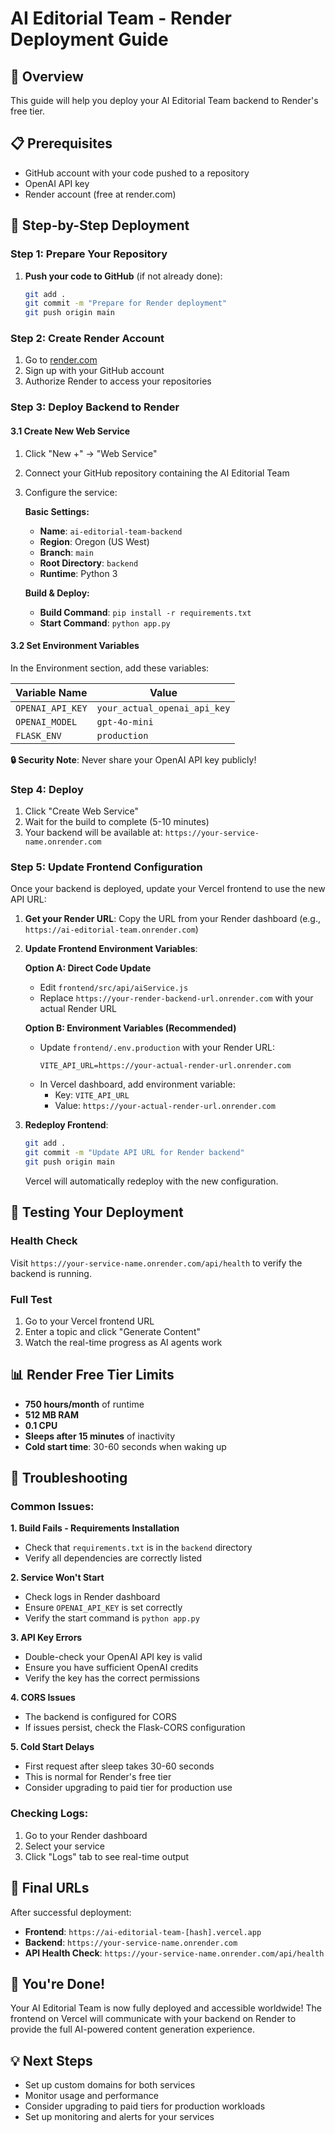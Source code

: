 # AI Editorial Team - Render Deployment Guide

## 🎯 Overview
This guide will help you deploy your AI Editorial Team backend to Render's free tier.

## 📋 Prerequisites
- GitHub account with your code pushed to a repository
- OpenAI API key
- Render account (free at render.com)

## 🚀 Step-by-Step Deployment

### Step 1: Prepare Your Repository
1. **Push your code to GitHub** (if not already done):
   ```bash
   git add .
   git commit -m "Prepare for Render deployment"
   git push origin main
   ```

### Step 2: Create Render Account
1. Go to [render.com](https://render.com)
2. Sign up with your GitHub account
3. Authorize Render to access your repositories

### Step 3: Deploy Backend to Render

#### 3.1 Create New Web Service
1. Click "New +" → "Web Service"
2. Connect your GitHub repository containing the AI Editorial Team
3. Configure the service:

   **Basic Settings:**
   - **Name**: `ai-editorial-team-backend`
   - **Region**: Oregon (US West)
   - **Branch**: `main`
   - **Root Directory**: `backend`
   - **Runtime**: Python 3

   **Build & Deploy:**
   - **Build Command**: `pip install -r requirements.txt`
   - **Start Command**: `python app.py`

#### 3.2 Set Environment Variables
In the Environment section, add these variables:

| Variable Name | Value |
|---------------|-------|
| `OPENAI_API_KEY` | `your_actual_openai_api_key` |
| `OPENAI_MODEL` | `gpt-4o-mini` |
| `FLASK_ENV` | `production` |

**🔒 Security Note**: Never share your OpenAI API key publicly!

### Step 4: Deploy
1. Click "Create Web Service"
2. Wait for the build to complete (5-10 minutes)
3. Your backend will be available at: `https://your-service-name.onrender.com`

### Step 5: Update Frontend Configuration
Once your backend is deployed, update your Vercel frontend to use the new API URL:

1. **Get your Render URL**: Copy the URL from your Render dashboard (e.g., `https://ai-editorial-team.onrender.com`)

2. **Update Frontend Environment Variables**: 
   
   **Option A: Direct Code Update**
   - Edit `frontend/src/api/aiService.js`
   - Replace `https://your-render-backend-url.onrender.com` with your actual Render URL
   
   **Option B: Environment Variables (Recommended)**
   - Update `frontend/.env.production` with your Render URL:
     ```
     VITE_API_URL=https://your-actual-render-url.onrender.com
     ```
   - In Vercel dashboard, add environment variable:
     - Key: `VITE_API_URL`
     - Value: `https://your-actual-render-url.onrender.com`

3. **Redeploy Frontend**: 
   ```bash
   git add .
   git commit -m "Update API URL for Render backend"
   git push origin main
   ```
   Vercel will automatically redeploy with the new configuration.

## 🧪 Testing Your Deployment

### Health Check
Visit `https://your-service-name.onrender.com/api/health` to verify the backend is running.

### Full Test
1. Go to your Vercel frontend URL
2. Enter a topic and click "Generate Content"
3. Watch the real-time progress as AI agents work

## 📊 Render Free Tier Limits
- **750 hours/month** of runtime
- **512 MB RAM**
- **0.1 CPU**
- **Sleeps after 15 minutes** of inactivity
- **Cold start time**: 30-60 seconds when waking up

## 🔧 Troubleshooting

### Common Issues:

**1. Build Fails - Requirements Installation**
- Check that `requirements.txt` is in the `backend` directory
- Verify all dependencies are correctly listed

**2. Service Won't Start**
- Check logs in Render dashboard
- Ensure `OPENAI_API_KEY` is set correctly
- Verify the start command is `python app.py`

**3. API Key Errors**
- Double-check your OpenAI API key is valid
- Ensure you have sufficient OpenAI credits
- Verify the key has the correct permissions

**4. CORS Issues**
- The backend is configured for CORS
- If issues persist, check the Flask-CORS configuration

**5. Cold Start Delays**
- First request after sleep takes 30-60 seconds
- This is normal for Render's free tier
- Consider upgrading to paid tier for production use

### Checking Logs:
1. Go to your Render dashboard
2. Select your service
3. Click "Logs" tab to see real-time output

## 🔗 Final URLs

After successful deployment:
- **Frontend**: `https://ai-editorial-team-[hash].vercel.app`
- **Backend**: `https://your-service-name.onrender.com`
- **API Health Check**: `https://your-service-name.onrender.com/api/health`

## 🎉 You're Done!

Your AI Editorial Team is now fully deployed and accessible worldwide! The frontend on Vercel will communicate with your backend on Render to provide the full AI-powered content generation experience.

## 💡 Next Steps
- Set up custom domains for both services
- Monitor usage and performance
- Consider upgrading to paid tiers for production workloads
- Set up monitoring and alerts for your services